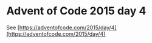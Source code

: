 # Advent of Code 2015 day 4

See [https://adventofcode.com/2015/day/4](https://adventofcode.com/2015/day/4)
